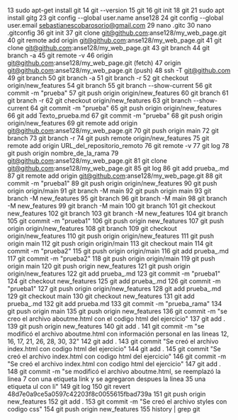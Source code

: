 13  sudo apt-get install git
   14  git --version
   15  git
   16  git init
   18  git
   21  sudo apt install  gitg
   23  git config --global user.name anse128
   24  git config --global user.email sebastianescobarosorio@gmail.com
   29  nano .gitc
   30  nano .gitconfig 
   36  git init
   37  git clone git@github.com:anse128/my_web_page.git
   40  git remote add origin git@github.com:anse128/my_web_page.git
   41  git clone git@github.com:anse128/my_web_page.git
   43  git branch 
   44  git branch -a
   45  git remote -v
   46  origin	git@github.com:anse128/my_web_page.git (fetch)
   47  origin	git@github.com:anse128/my_web_page.git (push)
   48  ssh -T git@github.com
   49  git branch 
   50  git branch -a
   51  git branch -r
   52  git checkout origin/new_features 
   54  git branch
   55  git branch --show-current
   56  git commit -m "prueba"
   57  git push origin origin/new_features 
   60  git branch
   61  git branch -r
   62  git checkout origin/new_features
   63  git branch --show-current
   64  git commit -m "prueba"
   65  git push origin origin/new_features 
   66  git add Texto_prueba.md 
   67  git commit -m "prueba"
   68  git push origin origin/new_features 
   69  git remote add origin git@github.com:anse128/my_web_page.git
   70  git push origin main
   72  git branch
   73  git branch -r
   74  git push remote origin/new_features 
   75  git remote add origin URL_del_repositorio_remoto
   76  git remote -v
   77  git log
   78  git push origin nombre_de_la_rama
   79  git@github.com:anse128/my_web_page.git
   81  git clone git@github.com:anse128/my_web_page.git
   85  git log
   86  git add prueba_.md 
   87  git remote add origin git@github.com:anse128/my_web_page.git
   88  git commit -m "prueba1"
   89  git push origin origin/new_features 
   90  git push origin origin/main 
   91  git branch -M main
   92  git push origin main
   93  git branch -M new_features
   95  git branch
   96  git branch -M main
   98  git branch -M new_features
   99  git branch -M main
  100  git branch
  101  git checkout new_features
  102  git branch
  103  git branch -M new_features
  104  git branch
  105  git commit -m "prueba1"
  106  git push origin new_features 
  107  git push origin origin/new_features 
  108  git branch
  109  git checkout origin/new_features 
  110  git push origin origin/new_features 
  111  git push origin main 
  112  git push origin origin/main 
  113  git checkout main 
  114  git commit -m "prueba2"
  115  git push origin origin/main 
  116  git add prueba_.md 
  117  git commit -m "prueba2"
  118  git push origin origin/main 
  119  git push origin main 
  120  git push origin new_features 
  121  git push origin origin/new_features 
  122  git add prueba_.md 
  123  git commit -m "prueba1"
  124  git checkout new_features 
  125  git add prueba_.md 
  126  git commit -m "prueba1"
  127  git push origin origin/new_features 
  128  git add prueba_.md 
  129  git checkout main 
  130  git checkout new_features 
  131  git add prueba_.md 
  132  git add prueba.md 
  133  git commit -m "prueba_rama"
  134  git push origin main
  135  git push origin new_features 
  136  git commit -m "se creo el archivo aboutme.html con el codigo html del ejercicio"
  137  git add .
  139  git push origin new_features 
  140  git add .
  141  git commit -m "se modificó el archivo aboutme.html con información personal en las lineas 12, 16, 17, 21, 26, 28, 30, 32"
  142  git add .
  143  git commit "Se creó el archivo index.html con codigo html del ejercicio"
  144  git add .
  145  git commit "Se creó el archivo index.html con codigo html del ejercicio"
  146  git commit -m "Se creó el archivo index.html con codigo html del ejercicio"
  147  git add .
  148  git commit -m "se modificó el archivo aboutme.html, se reemplazó la linea 7 con una etiqueta link y se agregaron despues la linea 35 una etiqueta ul con li"
  149  git log
  150  git revert 48d7e0a9ce5a0597c42203f8c0055615fbad739a
  151  git push origin new_features 
  152  git add .
  153  git commit -m "Se creó el archivo styles con codigo css"
  154  git push origin new_features 
  155  history | grep git
